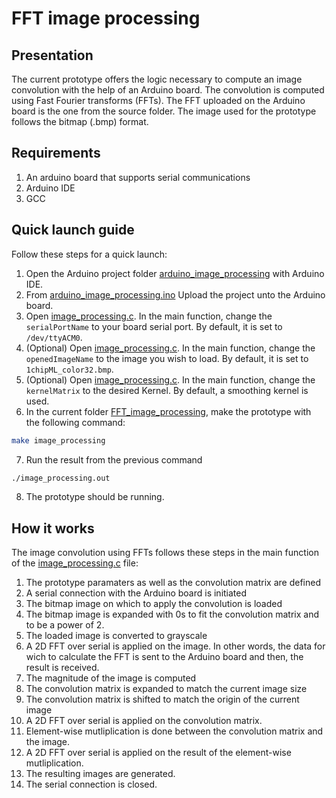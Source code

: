 # FFT image processing

## Presentation

The current prototype offers the logic necessary to compute an image convolution with the help of an Arduino board.
The convolution is computed using Fast Fourier transforms (FFTs). 
The FFT uploaded on the Arduino board is the one from the source folder.
The image used for the prototype follows the bitmap (.bmp) format.

## Requirements

1. An arduino board that supports serial communications
2. Arduino IDE
3. GCC

## Quick launch guide

Follow these steps for a quick launch:
1. Open the Arduino project folder [arduino_image_processing](./arduino_image_processing) with Arduino IDE.
2. From [arduino_image_processing.ino](./arduino_image_processing/arduino_image_processing.ino) Upload the project unto the Arduino board.
3. Open [image_processing.c](image_processing.c). In the main function, change the `serialPortName` to your board serial port. By default, it is set to `/dev/ttyACM0`.
4. (Optional) Open [image_processing.c](image_processing.c). In the main function, change the `openedImageName` to the image you wish to load. By default, it is set to `1chipML_color32.bmp`.
5. (Optional) Open [image_processing.c](image_processing.c). In the main function, change the `kernelMatrix` to the desired Kernel. By default, a smoothing kernel is used.
6. In the current folder [FFT_image_processing](.), make the prototype with the following command:
```bash
make image_processing
```
7. Run the result from the previous command
```bash
./image_processing.out
```
8. The prototype should be running.

## How it works

The image convolution using FFTs follows these steps in the main function of the [image_processing.c](image_processing.c) file:
1. The prototype paramaters as well as the convolution matrix are defined
2. A serial connection with the Arduino board is initiated
3. The bitmap image on which to apply the convolution is loaded
4. The bitmap image is expanded with  0s to fit the convolution matrix and to be a power of 2.
5. The loaded image is converted to grayscale
6. A 2D FFT over serial is applied on the image. In other words, the data for wich to calculate the FFT is sent to the Arduino board and then, the result is received.
7. The magnitude of the image is computed
8. The convolution matrix is expanded to match the current image size
9. The convolution matrix is shifted to match the origin of the current image
10. A 2D FFT over serial is applied on the convolution matrix.
11. Element-wise mutliplication is done between the convolution matrix and the image.
12. A 2D FFT over serial is applied on the result of the element-wise mutliplication.
13. The resulting images are generated.
14. The serial connection is closed.

